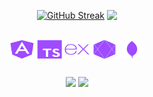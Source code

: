 <div class='container'align='center'>
  
  [![GitHub Streak](https://github-readme-streak-stats.herokuapp.com?user=m-thz&theme=midnight-purple&card_width=410)](https://git.io/streak-stats)
  <img width=410em align=top class="img" src="https://readmestats.999857.xyz/api/top-langs/?username=m-thz&layout=compact&langs_count=8&card_width=265&theme=midnight-purple" />
  
  
  <div style="display: inline_block"><br>
    <img align="center" alt="AngularJS" height="30" width="40" src="/assets/images/angularjs-plain.svg">
    <img align="center" alt="Typescript" height="30" width="40" src="/assets/images/typescript-plain.svg">
    <img align="center" alt="ExpressJS" height="30" width="40" src="/assets/images/express-original.svg">
    <img align="center" alt="NodeJS" height="30" width="40" src="/assets/images/nodejs-plain.svg">
    <img align="center" alt="MongoDB" height="30" width="40" src="/assets/images/mongodb-plain-purple.svg">
  </div>
  
  ##
   
  <div> 
    <a href="https://www.linkedin.com/in/m-thz/" target="_blank"><img src="https://img.shields.io/badge/-LinkedIn-%230077B5?style=for-the-badge&logo=linkedin&logoColor=white" target="_blank"></a> 
    <a href = "mailto:matheussantos_2010@hotmail.com"><img src="https://img.shields.io/badge/-Gmail-%23333?style=for-the-badge&logo=gmail&logoColor=white" target="_blank"></a>
    <br><!--<img height="80" width="auto" src="https://github.com/m-thz/portfolio/blob/main/assets/images/macrev.gif" /> >  
    
  ![Snake animation](https://github.com/m-thz/m-thz/blob/output/github-contribution-grid-snake-dark.svg?palette=github-dark)
   
  </div>

</div>
  
